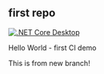 first repo
----------

[![.NET Core Desktop](https://github.com/rdice1/RobVitHelp/actions/workflows/dotnet-desktop.yml/badge.svg)](https://github.com/rdice1/RobVitHelp/actions/workflows/dotnet-desktop.yml)

Hello World - first CI demo

This is from new branch!
